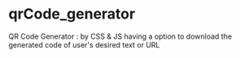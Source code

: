 # qrCode_generator
QR Code Generator : by CSS &amp; JS having a option to download the generated code of user's desired text or URL
